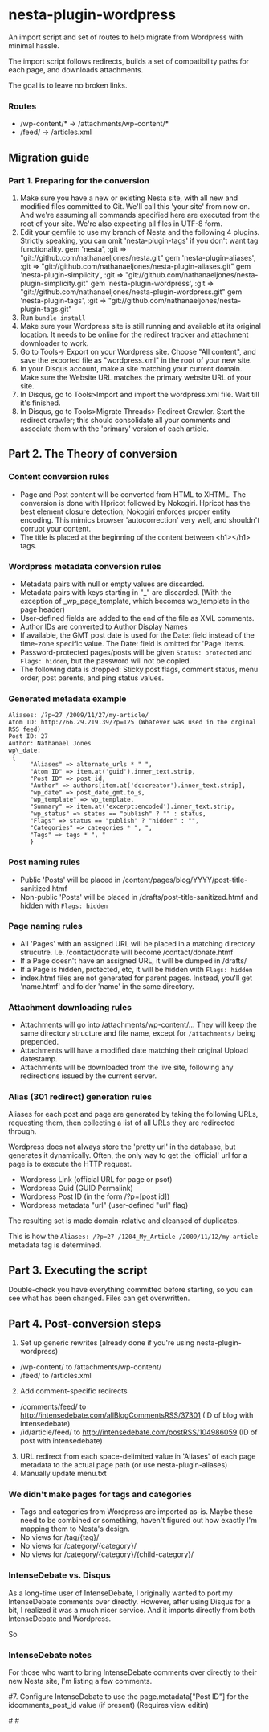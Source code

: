 # nesta-plugin-wordpress

An import script and set of routes to help migrate from Wordpress with minimal hassle.

The import script follows redirects, builds a set of compatibility paths for each page, and downloads attachments.

The goal is to leave no broken links. 

### Routes

* /wp-content/\* -> /attachments/wp-content/\*
* /feed/ -> /articles.xml

## Migration guide

### Part 1. Preparing for the conversion

1. Make sure you have a new or existing Nesta site, with all new and modified files committed to Git.  We'll call this 'your site' from now on. And we're assuming all commands specified here are executed from the root of your site. We're also expecting all files in UTF-8 form.
2. Edit your gemfile to use my branch of Nesta and the following 4 plugins. Strictly speaking, you can omit 'nesta-plugin-tags' if you don't want tag functionality.
	gem 'nesta', :git => "git://github.com/nathanaeljones/nesta.git"
	gem 'nesta-plugin-aliases', :git => "git://github.com/nathanaeljones/nesta-plugin-aliases.git"
	gem 'nesta-plugin-simplicity', :git => "git://github.com/nathanaeljones/nesta-plugin-simplicity.git"
	gem 'nesta-plugin-wordpress', :git => "git://github.com/nathanaeljones/nesta-plugin-wordpress.git"
	gem 'nesta-plugin-tags', :git => "git://github.com/nathanaeljones/nesta-plugin-tags.git"
3. Run `bundle install`
4. Make sure your Wordpress site is still running and available at its original location. It needs to be online for the redirect tracker and attachment downloader to work.
5. Go to Tools-> Export on your Wordpress site. Choose "All content", and save the exported file as "wordpress.xml" in the root of your new site.
6. In your Disqus account, make a site matching your current domain. Make sure the Website URL matches the primary website URL of your site. 
7. In Disqus, go to Tools>Import and import the wordpress.xml file. Wait till it's finished.
8. In Disqus, go to Tools>Migrate Threads> Redirect Crawler. Start the redirect crawler; this should consolidate all your comments and associate them with the 'primary' version of each article. 

## Part 2. The Theory of conversion

### Content conversion rules

* Page and Post content will be converted from HTML to XHTML. The conversion is done with Hpricot followed by Nokogiri. Hpricot has the best element closure detection, Nokogiri enforces proper entity encoding. This mimics browser 'autocorrection' very well, and shouldn't corrupt your content. 
* The title is placed at the beginning of the content between &lt;h1>&lt;/h1> tags. 

### Wordpress metadata conversion rules

* Metadata pairs with null or empty values are discarded.
* Metadata pairs with keys starting in "\_" are discarded. (With the exception of \_wp\_page\_template, which becomes wp\_template in the page header)
* User-defined fields are added to the end of the file as XML comments.
* Author IDs are converted to Author Display Names
* If available, the GMT post date is used for the Date: field instead of the time-zone specific value. The Date: field is omitted for 'Page' items.
* Password-protected pages/posts will be given `Status: protected` and `Flags: hidden`, but the password will not be copied.
* The following data is dropped: Sticky post flags, comment status, menu order, post parents, and ping status values.

### Generated metadata example

	Aliases: /?p=27 /2009/11/27/my-article/
	Atom ID: http://66.29.219.39/?p=125 (Whatever was used in the orginal RSS feed)
	Post ID: 27
	Author: Nathanael Jones
	wp\_date: 
	 {
          "Aliases" => alternate_urls * " ",
          "Atom ID" => item.at('guid').inner_text.strip,
          "Post ID" => post_id,
          "Author" => authors[item.at('dc:creator').inner_text.strip],
          "wp_date" => post_date_gmt.to_s,
          "wp_template" => wp_template,                    
          "Summary" => item.at('excerpt:encoded').inner_text.strip,
          "wp_status" => status == "publish" ? "" : status,
          "Flags" => status == "publish" ? "hidden" : "",
          "Categories" => categories * ", ",
          "Tags" => tags * ", "
          }


### Post naming rules

* Public 'Posts' will be placed in /content/pages/blog/YYYY/post-title-sanitized.htmf
* Non-public 'Posts' will be placed in /drafts/post-title-sanitized.htmf and hidden with `Flags: hidden`

### Page naming rules

* All 'Pages' with an assigned URL will be placed in a matching directory strucutre. I.e. /contact/donate will become /contact/donate.htmf
* If a Page doesn't have an assigned URL, it will be dumped in /drafts/
* If a Page is hidden, protected, etc, it will be hidden with `Flags: hidden`
* index.htmf files are not generated for parent pages. Instead, you'll get 'name.htmf' and folder 'name' in the same directory.

### Attachment downloading rules

* Attachments will go into /attachments/wp-content/... They will keep the same directory structure and file name, except for `/attachments/` being prepended.
* Attachments will have a modified date matching their original Upload datestamp. 
* Attachments will be downloaded from the live site, following any redirections issued by the current server.

### Alias (301 redirect) generation rules

Aliases for each post and page are generated by taking the following URLs, requesting them, then collecting a list of all URLs they are redirected through. 

Wordpress does not always store the 'pretty url' in the database, but generates it dynamically. Often, the only way to get the 'official' url for a page is to execute the HTTP request.

* Wordpress Link (official URL for page or psot)
* Wordpress Guid (GUID Permalink)
* Wordpress Post ID (in the form /?p=[post id])
* Wordpress metadata "url" (user-defined "url" flag)

The resulting set is made domain-relative and cleansed of duplicates. 

This is how the `Aliases: /?p=27 /1204_My_Article /2009/11/12/my-article` metadata tag is determined. 

## Part 3. Executing the script

Double-check you have everything committed before starting, so you can see what has been changed. Files can get overwritten.



## Part 4. Post-conversion steps

1. Set up generic rewrites (already done if you're using nesta-plugin-wordpress)
* /wp-content/ to /attachments/wp-content/
* /feed/ to /articles.xml
2. Add comment-specific redirects
* /comments/feed/ to http://intensedebate.com/allBlogCommentsRSS/37301  (ID of blog with intensedebate)
* /id/article/feed/ to http://intensedebate.com/postRSS/104986059  (ID of post with intensedebate)
3. URL redirect from each space-delimited value in 'Aliases' of each page metadata to the actual page path (or use nesta-plugin-aliases)
4. Manually update menu.txt

### We didn't make pages for tags and categories

* Tags and categories from Wordpress are imported as-is. Maybe these need to be combined or something, haven't figured out how exactly I'm mapping them to Nesta's design.
* No views for /tag/{tag}/
* No views for /category/{category}/
* No views for /category/{category}/{child-category}/



### IntenseDebate vs. Disqus

As a long-time user of IntenseDebate, I originally wanted to port my IntenseDebate comments over directly. However, after using Disqus for a bit, I realized it was a much nicer service. And it imports directly from both IntenseDebate and Wordpress. 

So




### IntenseDebate notes

For those who want to bring IntenseDebate comments over directly to their new Nesta site, I'm listing a few comments.

#7.  Configure IntenseDebate to use the page.metadata["Post ID"] for the idcomments_post_id value (if present) (Requires view editin)

#<script>
#var idcomments_acct = ‘YOUR ACCT ID’;
#var idcomments_post_id; //<- this is where you use "Post ID"
#var idcomments_post_url;
#</script>
#<script type=”text/javascript” src=”http://www.intensedebate.com/js/genericLinkWrapperV2.js”></script>
